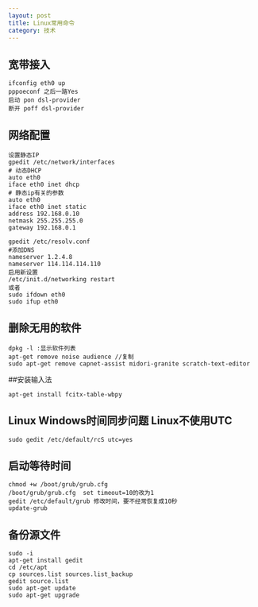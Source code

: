 ```yaml
---
layout: post
title: Linux常用命令
category: 技术
---
```


## 宽带接入

```
ifconfig eth0 up
pppoeconf 之后一路Yes
启动 pon dsl-provider
断开 poff dsl-provider
```

## 网络配置

```
设置静态IP
gpedit /etc/network/interfaces
# 动态DHCP
auto eth0
iface eth0 inet dhcp
# 静态ip有关的参数
auto eth0
iface eth0 inet static
address 192.168.0.10
netmask 255.255.255.0
gateway 192.168.0.1

gpedit /etc/resolv.conf
#添加DNS
nameserver 1.2.4.8
nameserver 114.114.114.110
启用新设置
/etc/init.d/networking restart
或者
sudo ifdown eth0
sudo ifup eth0 
```

## 删除无用的软件

```
dpkg -l :显示软件列表
apt-get remove noise audience //复制
sudo apt-get remove capnet-assist midori-granite scratch-text-editor

```

##安装输入法

```
apt-get install fcitx-table-wbpy
```

## Linux Windows时间同步问题 Linux不使用UTC

```
sudo gedit /etc/default/rcS utc=yes
```

## 启动等待时间

```
chmod +w /boot/grub/grub.cfg
/boot/grub/grub.cfg  set timeout=10的改为1
gedit /etc/default/grub 修改时间，要不经常恢复成10秒
update-grub
```

## 备份源文件

```
sudo -i
apt-get install gedit
cd /etc/apt
cp sources.list sources.list_backup
gedit source.list
sudo apt-get update
sudo apt-get upgrade
```

